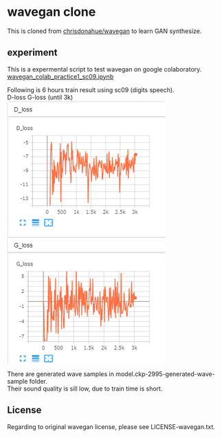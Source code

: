 #  wavegan clone   

This is cloned from  [chrisdonahue/wavegan](https://github.com/chrisdonahue/wavegan) to learn GAN synthesize.  


## experiment  

This is a expermental script to test wavegan on google colaboratory.   
[wavegan_colab_practice1_sc09.ipynb](https://colab.research.google.com/github/shun60s/wavegan-clone/blob/master/wavegan_colab_practice1_sc09.ipynb)  

Following is 6 hours train result using sc09 (digits speech).  
D-loss G-loss (until 3k)  
![D-loss G-loss](waveGAN-SC09-D-Loss-G-Loss___until_3k.png)  
  
There are generated wave samples in model.ckp-2995-generated-wave-sample folder.  
Their sound quality is sill low, due to train time is short.  
  
  
  




## License  

Regarding to original wavegan license, please see LICENSE-wavegan.txt.  

